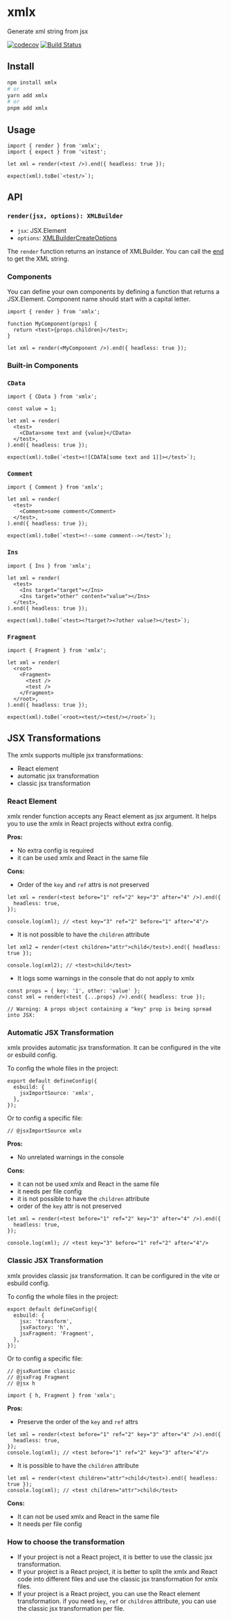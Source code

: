# xmlx

Generate xml string from jsx

[![codecov](https://codecov.io/gh/smmoosavi/xmlx/branch/master/graph/badge.svg)](https://codecov.io/gh/smmoosavi/xmlx)
[![Build Status](https://github.com/smmoosavi/xmlx/actions/workflows/node-ci.yml/badge.svg?branch=main)](https://github.com/smmoosavi/xmlx/actions/workflows/node-ci.yml)

## Install

```bash
npm install xmlx
# or
yarn add xmlx
# or
pnpm add xmlx
```

## Usage

```tsx
import { render } from 'xmlx';
import { expect } from 'vitest';

let xml = render(<test />).end({ headless: true });

expect(xml).toBe(`<test/>`);
```

## API

### `render(jsx, options): XMLBuilder`

- `jsx`: JSX.Element
- `options`: [XMLBuilderCreateOptions](https://oozcitak.github.io/xmlbuilder2/builder-functions.html#builder-options)

The `render` function returns an instance of XMLBuilder. You can call the [end](https://oozcitak.github.io/xmlbuilder2/conversion-functions.html#end) to get the XML string.

### Components

You can define your own components by defining a function that returns a JSX.Element. Component name should start with a capital letter.

```tsx
import { render } from 'xmlx';

function MyComponent(props) {
  return <test>{props.children}</test>;
}

let xml = render(<MyComponent />).end({ headless: true });
```

### Built-in Components

### `CData`

```tsx
import { CData } from 'xmlx';

const value = 1;

let xml = render(
  <test>
    <CData>some text and {value}</CData>
  </test>,
).end({ headless: true });

expect(xml).toBe(`<test><![CDATA[some text and 1]]></test>`);
```

### `Comment`

```tsx
import { Comment } from 'xmlx';

let xml = render(
  <test>
    <Comment>some comment</Comment>
  </test>,
).end({ headless: true });

expect(xml).toBe(`<test><!--some comment--></test>`);
```

### `Ins`

```tsx
import { Ins } from 'xmlx';

let xml = render(
  <test>
    <Ins target="target"></Ins>
    <Ins target="other" content="value"></Ins>
  </test>,
).end({ headless: true });

expect(xml).toBe(`<test><?target?><?other value?></test>`);
```

### `Fragment`

```tsx
import { Fragment } from 'xmlx';

let xml = render(
  <root>
    <Fragment>
      <test />
      <test />
    </Fragment>
  </root>,
).end({ headless: true });

expect(xml).toBe(`<root><test/><test/></root>`);
```

## JSX Transformations

The xmlx supports multiple jsx transformations:

- React element
- automatic jsx transformation
- classic jsx transformation

### React Element

xmlx render function accepts any React element as jsx argument. It helps you to use the xmlx in React projects without extra config.

**Pros:**

- No extra config is required
- it can be used xmlx and React in the same file

**Cons:**

- Order of the `key` and `ref` attrs is not preserved

```tsx
let xml = render(<test before="1" ref="2" key="3" after="4" />).end({
  headless: true,
});

console.log(xml); // <test key="3" ref="2" before="1" after="4"/>
```

- It is not possible to have the `children` attribute

```tsx
let xml2 = render(<test children="attr">child</test>).end({ headless: true });

console.log(xml2); // <test>child</test>
```

- It logs some warnings in the console that do not apply to xmlx

```tsx
const props = { key: '1', other: 'value' };
const xml = render(<test {...props} />).end({ headless: true });

// Warning: A props object containing a "key" prop is being spread into JSX:
```

### Automatic JSX Transformation

xmlx provides automatic jsx transformation. It can be configured in the vite or esbuild config.

To config the whole files in the project:

```tsx
export default defineConfig({
  esbuild: {
    jsxImportSource: 'xmlx',
  },
});
```

Or to config a specific file:

```tsx
// @jsxImportSource xmlx
```

**Pros:**

- No unrelated warnings in the console

**Cons:**

- it can not be used xmlx and React in the same file
- it needs per file config
- it is not possible to have the `children` attribute
- order of the `key` attr is not preserved

```tsx
let xml = render(<test before="1" ref="2" key="3" after="4" />).end({
  headless: true,
});

console.log(xml); // <test key="3" before="1" ref="2" after="4"/>
```

### Classic JSX Transformation

xmlx provides classic jsx transformation. It can be configured in the vite or esbuild config.

To config the whole files in the project:

```tsx
export default defineConfig({
  esbuild: {
    jsx: 'transform',
    jsxFactory: 'h',
    jsxFragment: 'Fragment',
  },
});
```

Or to config a specific file:

```tsx
// @jsxRuntime classic
// @jsxFrag Fragment
// @jsx h

import { h, Fragment } from 'xmlx';
```

**Pros:**

- Preserve the order of the `key` and `ref` attrs

```tsx
let xml = render(<test before="1" ref="2" key="3" after="4" />).end({
  headless: true,
});
console.log(xml); // <test before="1" ref="2" key="3" after="4"/>
```

- It is possible to have the `children` attribute

```tsx
let xml = render(<test children="attr">child</test>).end({ headless: true });
console.log(xml); // <test children="attr">child</test>
```

**Cons:**

- It can not be used xmlx and React in the same file
- It needs per file config

### How to choose the transformation

- If your project is not a React project, it is better to use the classic jsx transformation.
- If your project is a React project, it is better to split the xmlx and React code into different files and use the classic jsx transformation for xmlx files.
- If your project is a React project, you can use the React element transformation. if you need `key`, `ref` or `children` attribute, you can use the classic jsx transformation per file.

